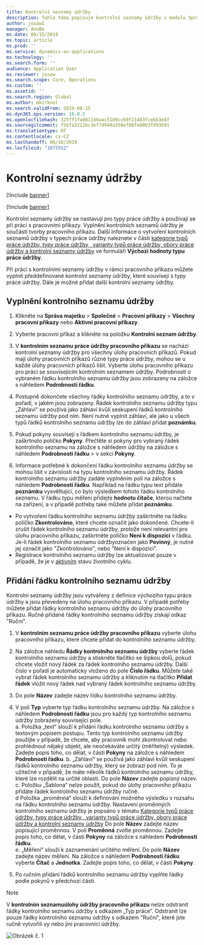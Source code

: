 ```yaml
---
title: Kontrolní seznamy údržby
description: Tohle téma popisuje kontrolní seznamy údržby v modulu Správa majetku.
author: josaw1
manager: AnnBe
ms.date: 08/15/2019
ms.topic: article
ms.prod: ''
ms.service: dynamics-ax-applications
ms.technology: ''
ms.search.form: ''
audience: Application User
ms.reviewer: josaw
ms.search.scope: Core, Operations
ms.custom: ''
ms.assetid: ''
ms.search.region: Global
ms.author: mkirknel
ms.search.validFrom: 2019-08-15
ms.dyn365.ops.version: 10.0.5
ms.openlocfilehash: 325ff1fa0811d6aac5189cc69f21483fce6b3e8f
ms.sourcegitcommit: f5bfa3212bc3ef7d944a358ef08fe8863fd93b91
ms.translationtype: HT
ms.contentlocale: cs-CZ
ms.lasthandoff: 08/16/2019
ms.locfileid: "1875552"
---
```

# <a name="maintenance-checklists"></a>Kontrolní seznamy údržby


[!include [banner](../../includes/banner.md)]

[!include [banner](../../includes/preview-banner.md)]

Kontrolní seznamy údržby se nastavují pro typy práce údržby a používají se při práci s pracovními příkazy. Vyplnění kontrolních seznamů údržby je součástí tvorby pracovního příkazu. Další informace o vytvoření kontrolních seznamů údržby v typech práce údržby naleznete v části [kategorie typů práce údržby, typy práce údržby , varianty typů práce údržby, obory práce údržby a kontrolní seznamy údržby](../setup-for-work-orders/job-groups-and-job-types-variants-trades-and-checklists.md) ve formuláři **Výchozí hodnoty typu práce údržby**.

Při práci s kontrolními seznamy údržby v rámci pracovního příkazu můžete vyplnit předdefinované kontrolní seznamy údržby, které souvisejí s typy práce údržby. Dále je možné přidat další kontrolní seznamy údržby.

## <a name="fill-out-a-maintenance-checklist"></a>Vyplnění kontrolního seznamu údržby

1. Klikněte na **Správa majetku** > **Společné** > **Pracovní příkazy** > **Všechny pracovní příkazy** nebo **Aktivní pracovní příkazy**.

2. Vyberte pracovní příkaz a klikněte na položku **Kontrolní seznam údržby**.

3. V **kontrolním seznamu práce údržby pracovního příkazu** se nachází kontrolní seznamy údržby pro všechny úlohy pracovních příkazů. Pokud mají úlohy pracovních příkazů různé typy práce údržby, mohou se u každé úlohy pracovních příkazů lišit. Vyberte úlohu pracovního příkazu pro práci se souvisejícím kontrolním seznamem údržby. Podrobnosti o vybraném řádku kontrolního seznamu údržby jsou zobrazeny na záložce s náhledem **Podrobnosti řádku**.

4. Postupně dokončete všechny řádky kontrolního seznamu údržby, a to v pořadí, v jakém jsou zobrazeny. Řádek kontrolního seznamu údržby typu „Záhlaví“ se používá jako záhlaví kvůli seskupení řádků kontrolního seznamu údržby pod ním. Není nutné vyplnit záhlaví, ale jako u všech typů řádků kontrolního seznamu údržby lze do záhlaví přidat **poznámku**.

5. Pokud pokyny souvisejí s řádkem kontrolního seznamu údržby, je zaškrtnuto políčko **Pokyny**. Přečtěte si pokyny pro vybraný řádek kontrolního seznamu na záložce s náhledem údržby na záložce s náhledem **Podrobnosti řádku** > v sekci **Pokyny**.

6. Informace potřebné k dokončení řádku kontrolního seznamu údržby se mohou lišit v závislosti na typu kontrolního seznamu údržby. Řádek kontrolního seznamu údržby zadáte vyplněním polí na záložce s náhledem **Podrobnosti řádku**. Například na řádku typu text přidáte **poznámku** vysvětlující, co bylo výsledkem tohoto řádku kontrolního seznamu. V řádku typu měření přidejte **hodnotu čítače**, kterou načtete na zařízení, a v případě potřeby také můžete přidat **poznámku**.

- Po vytvoření řádku kontrolního seznamu údržby zaškrtněte na řádku políčko **Zkontrolováno**, které chcete označit jako dokončené. Chcete-li zrušit řádek kontrolního seznamu údržby, protože není relevantní pro úlohu pracovního příkazu, zaškrtněte políčko **Není k dispozici** v řádku. Je-li řádek kontrolního seznamu údržbyoznačen jako **Povinný**, je nutné jej označit jako "Zkontrolováno", nebo "Není k dispozici".  
- Registrace kontrolního seznamu údržby lze aktualizovat pouze v případě, že je v [aktivním](../setup-for-work-orders/work-order-lifecycle-states.md) stavu životního cyklu.  


## <a name="add-a-maintenance-checklist-line"></a>Přidání řádku kontrolního seznamu údržby

Kontrolní seznamy údržby jsou vytvářeny z definice výchozího typu práce údržby a jsou převedeny na úlohu pracovního příkazu. V případě potřeby můžete přidat řádky kontrolního seznamu údržby do úlohy pracovního příkazu. Ručně přidané řádky kontrolního seznamu údržby získají odkaz "Ruční".

1. V **kontrolním seznamu práce údržby pracovního příkazu** vyberte úlohu pracovního příkazu, které chcete přidat do kontrolního seznamu údržby.

2. Na záložce náhledu **Řádky kontrolního seznamu údržby** vyberte řádek kontrolního seznamu údržby a stiskněte tlačítko se šipkou dolů, pokud chcete vložit nový řádek za řádek kontrolního seznamu údržby. Další číslo v pořadí je automaticky vloženo do pole **Číslo řádku**. Můžete také vybrat řádek kontrolního seznamu údržby a kliknutím na tlačítko **Přidat řádek** vložit nový řádek nad vybraný řádek kontrolního seznamu údržby.

3. Do pole **Název** zadejte název řídku kontrolního seznamu údržby.

4. V poli **Typ** vyberte typ řádku kontrolního seznamu údržby. Na záložce s náhledem **Podrobnosti řádku** jsou pro každý typ kontrolního seznamu údržby zobrazeny související pole.  
  a. Položka „text“ slouží k přidání řádku kontrolního seznamu údržby s textovým popisem postupu. Tento typ kontrolního seznamu údržby použijte v případě, že chcete, aby pracovník mohl zkontrolovat nebo prohlédnout nějaký objekt, ale neočekáváte určitý (měřitelný) výsledek. Zadejte popis toho, co dělat, v části **Pokyny** na záložce s náhledem **Podrobnosti řádku**. b. „Záhlaví“ se používá jako záhlaví kvůli seskupení řádků kontrolního seznamu údržby, který se zobrazí pod ním. To je užitečné v případě, že máte několik řádků kontrolního seznamu údržby, které lze rozdělit na určité oblasti. Do pole **Název** zadejte popisný název.  
  c. Položku „Šablona“ nelze použít, pokud do úlohy pracovního příkazu přidáte řádek kontrolního seznamu údržby ručně.  
  d Položka „proměnná“ slouží k definování možného výsledku v rozsahu na řádku kontrolního seznamu údržby. Nastavení proměnných kontrolního seznamu údržby je popsáno v tématu [Kategorie typů práce údržby, typy práce údržby , varianty typů práce údržby, obory práce údržby a kontrolní seznamy údržby](../setup-for-work-orders/job-groups-and-job-types-variants-trades-and-checklists.md) Do pole **Název** zadejte název popisující proměnnou. V poli **Proměnná** zvolte proměnnou. Zadejte popis toho, co dělat, v části **Pokyny** na záložce s náhledem **Podrobnosti řádku**.  
  e. „Měření“ slouží k zaznamenání určitého měření. Do pole **Název** zadejte název měření. Na záložce s náhledem **Podrobnosti řádku** vyberte **Čítač** a **Jednotka**. Zadejte popis toho, co dělat, v části **Pokyny**.  

5. Po ručním přidání řádků kontrolního seznamu údržby vyplňte řádky podle pokynů v předchozí části.

>[!NOTE]
>V **kontrolním seznamuúlohy údržby pracovního příkazu** nelze odstranit řádky kontrolního seznamu údržby s odkazem „Typ práce“. Odstranit lze pouze řádky kontrolního seznamu údržby s odkazem "Ruční", které jste ručně vytvořili vy nebo jiní pracovníci údržby.


![Obrázek č. 1](media/14-work-orders.png)

